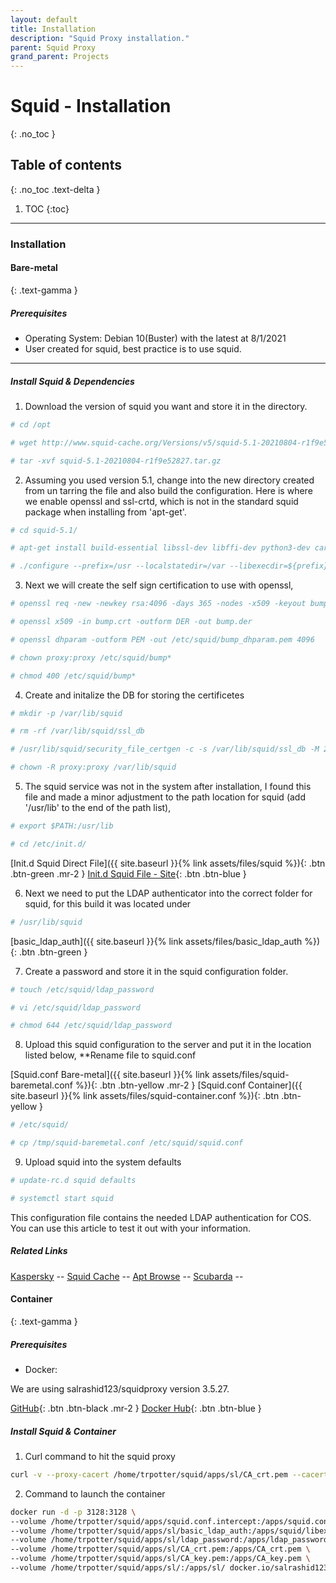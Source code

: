 ```yaml
---
layout: default
title: Installation
description: "Squid Proxy installation."
parent: Squid Proxy
grand_parent: Projects
---
```


# Squid - Installation
{: .no_toc }

## Table of contents
{: .no_toc .text-delta }

1. TOC
{:toc}

---

### Installation


#### Bare-metal
{: .text-gamma }

##### Prerequisites

* Operating System: Debian 10(Buster) with the latest at 8/1/2021
* User created for squid, best practice is to use squid.


---

##### Install Squid & Dependencies

1. Download the version of squid you want and store it in the directory. 


```bash
# cd /opt

# wget http://www.squid-cache.org/Versions/v5/squid-5.1-20210804-r1f9e52827.tar.gz

# tar -xvf squid-5.1-20210804-r1f9e52827.tar.gz
```


2. Assuming you used version 5.1, change into the new directory created from un tarring the file and also build the configuration. Here is where we enable openssl and ssl-crtd, which is not in the standard squid package when installing from 'apt-get'. 


```bash
# cd squid-5.1/

# apt-get install build-essential libssl-dev libffi-dev python3-dev cargo

# ./configure --prefix=/usr --localstatedir=/var --libexecdir=${prefix}/lib/squid --datadir=${prefix}/share/squid --sysconfdir=/etc/squid --with-default-user=proxy --with-logdir=/var/log --with-pidfile=/var/run/squid.pid --with-openssl --enable-ssl-crtd
```

3. Next we will create the self sign certification to use with openssl,


```bash
# openssl req -new -newkey rsa:4096 -days 365 -nodes -x509 -keyout bump.key -out bump.crt

# openssl x509 -in bump.crt -outform DER -out bump.der

# openssl dhparam -outform PEM -out /etc/squid/bump_dhparam.pem 4096

# chown proxy:proxy /etc/squid/bump*

# chmod 400 /etc/squid/bump*
```


4. Create and initalize the DB for storing the certificetes


```bash
# mkdir -p /var/lib/squid

# rm -rf /var/lib/squid/ssl_db

# /usr/lib/squid/security_file_certgen -c -s /var/lib/squid/ssl_db -M 20MB

# chown -R proxy:proxy /var/lib/squid
```

5. The squid service was not in the system after installation, I found this file and made a minor adjustment to the path location for squid (add '/usr/lib' to the end of the path list),


```bash
# export $PATH:/usr/lib

# cd /etc/init.d/
```

[Init.d Squid Direct File]({{ site.baseurl }}{% link assets/files/squid %}){: .btn .btn-green .mr-2 } [Init.d Squid File - Site](https://www.apt-browse.org/browse/ubuntu/xenial/main/amd64/squid/3.5.12-1ubuntu7/file/etc/init.d/squid){: .btn .btn-blue } 

6. Next we need to put the LDAP authenticator into the correct folder for squid, for this build it was located under


```bash
# /usr/lib/squid
```

[basic_ldap_auth]({{ site.baseurl }}{% link assets/files/basic_ldap_auth %}){: .btn .btn-green }

7. Create a password and store it in the squid configuration folder.

```bash
# touch /etc/squid/ldap_password

# vi /etc/squid/ldap_password

# chmod 644 /etc/squid/ldap_password
```


8. Upload this squid configuration to the server and put it in the location listed below, **Rename file to squid.conf


[Squid.conf Bare-metal]({{ site.baseurl }}{% link assets/files/squid-baremetal.conf %}){: .btn .btn-yellow .mr-2 } [Squid.conf Container]({{ site.baseurl }}{% link assets/files/squid-container.conf %}){: .btn .btn-yellow }

```bash
# /etc/squid/

# cp /tmp/squid-baremetal.conf /etc/squid/squid.conf
```


9. Upload squid into the system defaults


```bash
# update-rc.d squid defaults

# systemctl start squid
```

This configuration file contains the needed LDAP authentication for COS. You can use this article to test it out with your information. 

##### Related Links

[Kaspersky](https://support.kaspersky.com/KWTS/6.1/en-US/166244.htm) -- 
[Squid Cache](http://www.squid-cache.org/Versions/v5/) -- 
[Apt Browse](https://www.apt-browse.org/browse/ubuntu/xenial/main/amd64/squid/3.5.12-1ubuntu7/file/etc/init.d/squid) -- 
[Scubarda](https://scubarda.com/2020/03/23/configure-squid-proxy-for-ssl-tls-inspection-https-interception/) -- 

#### Container
{: .text-gamma }

##### Prerequisites

* Docker: 

We are using salrashid123/squidproxy version 3.5.27. 

[GitHub](https://github.com/salrashid123/squid_proxy){: .btn .btn-black .mr-2 } [Docker Hub](https://hub.docker.com/r/salrashid123/squidproxy/){: .btn .btn-blue } 


##### Install Squid & Container

1. Curl command to hit the squid proxy

```bash
curl -v --proxy-cacert /home/trpotter/squid/apps/sl/CA_crt.pem --cacert /home/trpotter/squid/apps/sl/CA_crt.pem -x "cos-ldaptest1:<mypassword>@:osscosbperfuatwdc0602f:3128"  https://www.yahoo.com
```

2. Command to launch the container

```bash
docker run -d -p 3128:3128 \
--volume /home/trpotter/squid/apps/squid.conf.intercept:/apps/squid.conf.intercept \
--volume /home/trpotter/squid/apps/sl/basic_ldap_auth:/apps/squid/libexec/basic_ldap_auth \
--volume /home/trpotter/squid/apps/sl/ldap_password:/apps/ldap_password \
--volume /home/trpotter/squid/apps/sl/CA_crt.pem:/apps/CA_crt.pem \
--volume /home/trpotter/squid/apps/sl/CA_key.pem:/apps/CA_key.pem \
--volume /home/trpotter/squid/apps/sl/:/apps/sl/ docker.io/salrashid123/squidproxy /apps/squid/sbin/squid -NsY -d 2/* -f /apps/squid.conf.intercept
```

